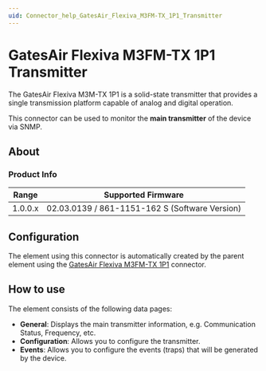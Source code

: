 ```yaml
---
uid: Connector_help_GatesAir_Flexiva_M3FM-TX_1P1_Transmitter
---
```


# GatesAir Flexiva M3FM-TX 1P1 Transmitter

The GatesAir Flexiva M3M-TX 1P1 is a solid-state transmitter that provides a single transmission platform capable of analog and digital operation.

This connector can be used to monitor the **main transmitter** of the device via SNMP.

## About

### Product Info

| **Range** | **Supported Firmware**                         |
|-----------|------------------------------------------------|
| 1.0.0.x   | 02.03.0139 / 861-1151-162 S (Software Version) |

## Configuration

The element using this connector is automatically created by the parent element using the [GatesAir Flexiva M3FM-TX 1P1](xref:Connector_help_GatesAir_Flexia_M3FM-TX_1P1) connector.

## How to use

The element consists of the following data pages:

- **General**: Displays the main transmitter information, e.g. Communication Status, Frequency, etc.
- **Configuration**: Allows you to configure the transmitter.
- **Events**: Allows you to configure the events (traps) that will be generated by the device.
